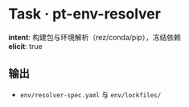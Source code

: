 # Task · pt-env-resolver

**intent**: 构建包与环境解析（rez/conda/pip），冻结依赖  
**elicit**: true

## 输出

- `env/resolver-spec.yaml` 与 `env/lockfiles/`

